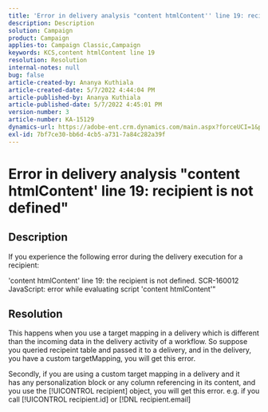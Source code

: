 ```yaml
---
title: 'Error in delivery analysis "content htmlContent'' line 19: recipient is not defined"'
description: Description
solution: Campaign
product: Campaign
applies-to: Campaign Classic,Campaign
keywords: KCS,content htmlContent line 19
resolution: Resolution
internal-notes: null
bug: false
article-created-by: Ananya Kuthiala
article-created-date: 5/7/2022 4:44:04 PM
article-published-by: Ananya Kuthiala
article-published-date: 5/7/2022 4:45:01 PM
version-number: 3
article-number: KA-15129
dynamics-url: https://adobe-ent.crm.dynamics.com/main.aspx?forceUCI=1&pagetype=entityrecord&etn=knowledgearticle&id=e4e2e8e6-24ce-ec11-a7b5-0022480a8e40
exl-id: 7bf7ce30-bb6d-4cb5-a731-7a84c282a39f
---
```

# Error in delivery analysis "content htmlContent' line 19: recipient is not defined"

## Description


If you experience the following error during the delivery execution for a recipient:

'content htmlContent' line 19: the recipient is not defined. SCR-160012 JavaScript: error while evaluating script 'content htmlContent'"


## Resolution


This happens when you use a target mapping in a delivery which is different than the incoming data in the delivery activity of a workflow. So suppose you queried recipeint table and passed it to a delivery, and in the delivery, you have a custom targetMapping, you will get this error.



Secondly, if you are using a custom target mapping in a delivery and it has any personalization block or any column referencing in its content, and you use the [!UICONTROL recipient] object, you will get this error. e.g. if you call [!UICONTROL recipient.id] or [!DNL recipient.email]
